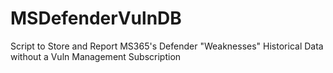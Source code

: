 # MSDefenderVulnDB
Script to Store and Report MS365's Defender "Weaknesses" Historical Data without a Vuln Management Subscription
